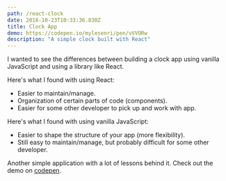 ```yaml
---
path: /react-clock
date: 2018-10-23T10:33:36.830Z
title: Clock App
demo: https://codepen.io/mylesenri/pen/vVVORw
description: "A simple clock built with React"
---
```

I wanted to see the differences between building a clock app using vanilla JavaScript and using a library like React.

Here's what I found with using React:

- Easier to maintain/manage.
- Organization of certain parts of code (components).
- Easier for some other developer to pick up and work with app.

Here's what I found with using vanilla JavaScript:

- Easier to shape the structure of your app (more flexibility).
- Still easy to maintain/manage, but probably difficult for some other developer.

Another simple application with a lot of lessons behind it. Check out the demo on [codepen](https://codepen.io/mylesenri/pen/vVVORw).